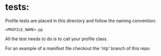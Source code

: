 tests:
==========

Profile tests are placed in this directory and follow the naming convention:
```
<PROFILE_NAME>.pp
```
All the test needs to do is to call your profile class.

For an example of a manifest file checkout the 'ntp' branch of this repo
